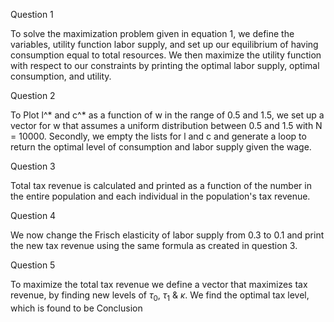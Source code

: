Question 1

To solve the maximization problem given in equation 1, we define the variables, utility function labor supply, and set up our equilibrium of having consumption equal to total resources. We then maximize the utility function with respect to our constraints by printing the optimal labor supply, optimal consumption, and utility.

Question 2

To Plot l^* and c^* as a function of w in the range of 0.5 and 1.5, we set up a vector for w that assumes a uniform distribution between 0.5 and 1.5 with N = 10000. Secondly, we empty the lists for l and c and generate a loop to return the optimal level of consumption and labor supply given the wage.

Question 3

Total tax revenue is calculated and printed as a function of the number in the entire population and each individual in the population's tax revenue.

Question 4

We now change the Frisch elasticity of labor supply from 0.3 to 0.1 and print the new tax revenue using the same formula as created in question 3.

Question 5

To maximize the total tax revenue we define a vector that maximizes tax revenue, by finding new levels of $\tau_0$, $\tau_1$ & $\kappa$. We find the optimal tax level, which is found to be
Conclusion
